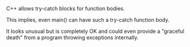 C++ allows try-catch blocks for function bodies.

This implies, even main() can have such a try-catch function body.

It looks unusual but is completely OK and could even provide 
a "graceful death" from a program throwing exceptions internally.